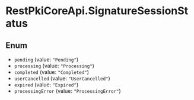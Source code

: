 # RestPkiCoreApi.SignatureSessionStatus

## Enum

* `pending` (value: `"Pending"`)
* `processing` (value: `"Processing"`)
* `completed` (value: `"Completed"`)
* `userCancelled` (value: `"UserCancelled"`)
* `expired` (value: `"Expired"`)
* `processingError` (value: `"ProcessingError"`)
